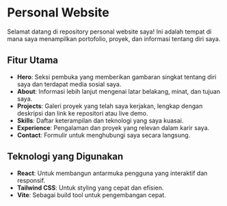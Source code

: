 # Personal Website

Selamat datang di repository personal website saya! Ini adalah tempat di mana saya menampilkan portofolio, proyek, dan informasi tentang diri saya.

## Fitur Utama

- **Hero**: Seksi pembuka yang memberikan gambaran singkat tentang diri saya dan terdapat media sosial saya.
- **About**: Informasi lebih lanjut mengenai latar belakang, minat, dan tujuan saya.
- **Projects**: Galeri proyek yang telah saya kerjakan, lengkap dengan deskripsi dan link ke repositori atau live demo.
- **Skills**: Daftar keterampilan dan teknologi yang saya kuasai.
- **Experience**: Pengalaman dan proyek yang relevan dalam karir saya.
- **Contact**: Formulir untuk menghubungi saya secara langsung.

## Teknologi yang Digunakan

- **React**: Untuk membangun antarmuka pengguna yang interaktif dan responsif.
- **Tailwind CSS**: Untuk styling yang cepat dan efisien.
- **Vite**: Sebagai build tool untuk pengembangan cepat.

